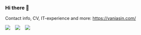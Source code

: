 ### Hi there 👋

Contact info, CV, IT-experience and more: https://vaniasin.com/

![](https://img.shields.io/github/stars/nikita-vanyasin?affiliations=OWNER%2CCOLLABORATOR%2CORGANIZATION_MEMBER&style=social)&nbsp;&nbsp;&nbsp;&nbsp;![](https://img.shields.io/github/followers/nikita-vanyasin?style=social)&nbsp;&nbsp;&nbsp;&nbsp;![](https://komarev.com/ghpvc/?username=nikita-vanyasin&color=lightgrey&style=flat)
